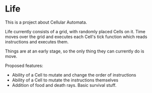 # Life

This is a project about Cellular Automata.

Life currently consists of a grid, with randomly placed Cells on it.
Time moves over the grid and executes each Cell's tick function which reads instructions and executes them.

Things are at an early stage, so the only thing they can currently do is move.

Proposed features:

* Ability of a Cell to mutate and change the order of instructions
* Ability of a Cell to mutate the instructions themselves
* Addition of food and death rays. Basic survival stuff.

